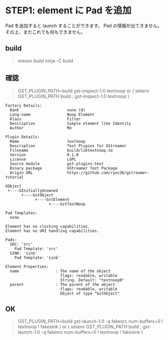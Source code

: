 # STEP1: element に Pad を追加
Pad を追加すると launch することができます。
Pad の情報が出てきません。その上、まだこれでも何もできません。

## build
> meson build 
> ninja -C build

## 確認
> GST_PLUGIN_PATH=build gst-inspect-1.0 textnoop
or
> ( setenv GST_PLUGIN_PATH build ; gst-inspect-1.0 textnoop )

    Factory Details:
      Rank                     none (0)
      Long-name                Noop Element
      Klass                    Filter
      Description              Simple element like Identity
      Author                   Me

    Plugin Details:
      Name                     textnoop
      Description              Text Plugins for GStreamer
      Filename                 build/libtextnoop.so
      Version                  0.1.0
      License                  LGPL
      Source module            gst-plugins-text
      Binary package           GStreamer Text Package
      Origin URL               https://github.com/ryos36/gstreamer-tutorial

    GObject
     +----GInitiallyUnowned
           +----GstObject
                 +----GstElement
                       +----GstTextNoop

    Pad Templates:
      none

    Element has no clocking capabilities.
    Element has no URI handling capabilities.

    Pads:
      SRC: 'src'
        Pad Template: 'src'
      SINK: 'sink'
        Pad Template: 'sink'

    Element Properties:
      name                : The name of the object
                            flags: readable, writable
                            String. Default: "textnoop0"
      parent              : The parent of the object
                            flags: readable, writable
                            Object of type "GstObject"

## OK
> GST_PLUGIN_PATH=build gst-launch-1.0 -q fakesrc num-buffers=0 ! textnoop ! fakesink )
or
> ( setenv GST_PLUGIN_PATH build ; gst-launch-1.0 -q fakesrc num-buffers=0 ! textnoop ! fakesink )
